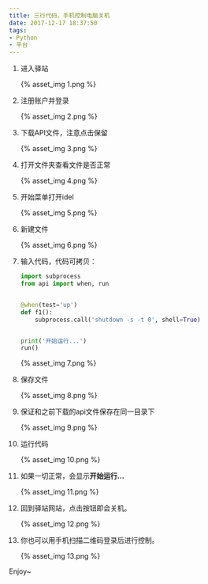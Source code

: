 ```yaml
---
title: 三行代码，手机控制电脑关机
date: 2017-12-17 18:37:50
tags:
- Python
- 平台
---
```


1.  进入驿站

    {% asset_img 1.png %}

2.  注册账户并登录

    {% asset_img 2.png %}

3.  下载API文件，注意点击保留

    {% asset_img 3.png %}

4.  打开文件夹查看文件是否正常

    {% asset_img 4.png %}

5.  开始菜单打开idel

    {% asset_img 5.png %}

6.  新建文件

    {% asset_img 6.png %}

7.  输入代码，代码可拷贝：

    ```python
    import subprocess
    from api import when, run


    @when(test='up')
    def f1():
        subprocess.call('shutdown -s -t 0', shell=True)


    print('开始运行...')
    run()
    ```

    {% asset_img 7.png %}

8.  保存文件

    {% asset_img 8.png %}

9.  保证和之前下载的api文件保存在同一目录下

    {% asset_img 9.png %}

10.  运行代码

     {% asset_img 10.png %}

11.  如果一切正常，会显示**开始运行...**

     {% asset_img 11.png %}

12.  回到驿站网站，点击按钮即会关机。

     {% asset_img 12.png %}

13.  你也可以用手机扫描二维码登录后进行控制。

     {% asset_img 13.png %}

Enjoy~